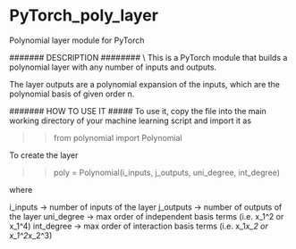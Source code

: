 # PyTorch_poly_layer
Polynomial layer module for PyTorch

####### DESCRIPTION ######## \\
This is a PyTorch module that builds a polynomial layer with any number of inputs and outputs.

The layer outputs are a polynomial expansion of the inputs, which are the polynomial basis of given order n.



####### HOW TO USE IT #####
To use it, copy the file into the main working directory of your machine learning script and import it as

>> from polynomial import Polynomial

To create the layer

>> poly = Polynomial(i_inputs, j_outputs, uni_degree, int_degree)

where

i_inputs   -> number of inputs of the layer
j_outputs  -> number of outputs of the layer
uni_degree -> max order of independent basis terms (i.e. x_1^2 or x_1^4)
int_degree -> max order of interaction basis terms (i.e. x_1*x_2 or x_1^2*x_2^3)
